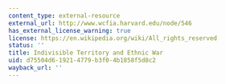 ```yaml
---
content_type: external-resource
external_url: http://www.wcfia.harvard.edu/node/546
has_external_license_warning: true
license: https://en.wikipedia.org/wiki/All_rights_reserved
status: ''
title: Indivisible Territory and Ethnic War
uid: d75504d6-1921-4779-b3f0-4b1858f5d8c2
wayback_url: ''
---
```

